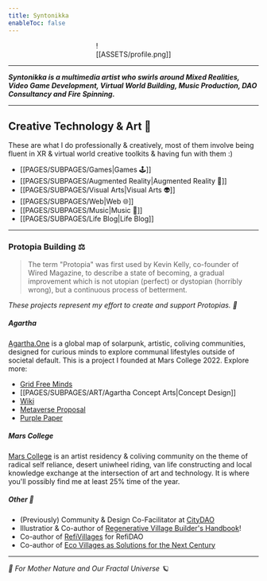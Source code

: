 ```yaml
---
title: Syntonikka
enableToc: false
---
```


<div style="width: 30%; margin: 0 auto">

![[ASSETS/profile.png]]

</div>

----
***Syntonikka is a multimedia artist who swirls around Mixed Realities, Video Game Development, Virtual World Building, Music Production, DAO Consultancy and Fire Spinning.***

----
## Creative Technology & Art 🦭
These are what I do professionally & creatively, most of them involve being fluent in XR & virtual world creative toolkits & having fun with them :)
- [[PAGES/SUBPAGES/Games|Games 🕹️]]
- [[PAGES/SUBPAGES/Augmented Reality|Augmented Reality 👻]]
- [[PAGES/SUBPAGES/Visual Arts|Visual Arts 👽]]
- [[PAGES/SUBPAGES/Web|Web 🌐]]
- [[PAGES/SUBPAGES/Music|Music 🎹]]
- [[PAGES/SUBPAGES/Life Blog|Life Blog]]
----
### Protopia Building ⚖️
>The term "Protopia" was first used by Kevin Kelly, co-founder of Wired Magazine, to describe a state of becoming, a gradual improvement which is not utopian (perfect) or dystopian (horribly wrong), but a continuous process of betterment.

*These projects represent my effort to create and support Protopias. 🫧*

##### Agartha
[Agartha.One](https://agartha.one) is a global map of solarpunk, artistic, coliving communities, designed for curious minds to explore communal lifestyles outside of societal default. 
This is a project I founded at Mars College 2022. Explore more:
- [Grid Free Minds](https://agartha1.substack.com/)
- [[PAGES/SUBPAGES/ART/Agartha Concept Arts|Concept Design]]
- [Wiki](https://www.notion.so/agarthamap/Agartha-913b57d888d44b86accabd9a75bd6a05)
- [Metaverse Proposal](https://www.figma.com/file/Zoel6YzzWMF30ZrSYmlFxi/Agartha-Metaverse?type=design&node-id=0-1)
- [Purple Paper](https://www.notion.so/agarthamap/Purple-Paper-5bc5e896b16f47779904c34465f41a3b)

##### Mars College
[Mars College](https://mars.college/) is an artist residency & coliving community on the theme of radical self reliance, desert uniwheel riding, van life constructing and local knowledge exchange at the intersection of art and technology. It is where you'll possibly find me at least 25% time of the year.

##### Other 💚
- (Previously) Community & Design Co-Facilitator at [CityDAO](https://citydao.io/)
- Illustratior & Co-author of [Regenerative Village Builder's Handbook](https://treehousedao.earth/)!
- Co-author of [RefiVillages](https://mirror.xyz/0x7340F1a1e4e38F43d2FCC85cdb2b764de36B40c0/ye6fI3GDY2FJA6mNbxru2L_97OjMalhdbVjKOunq2EI) for RefiDAO
- Co-author of [Eco Villages as Solutions for the Next Century](https://medium.com/@agartha.one/eco-villages-as-solutions-for-the-next-century-fe82f7535afb)

----
*🌱 For Mother Nature and Our Fractal Universe 🪐*